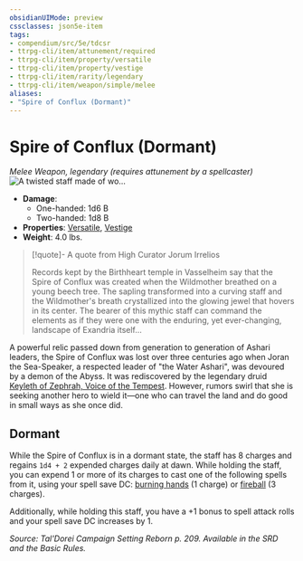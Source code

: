 ```yaml
---
obsidianUIMode: preview
cssclasses: json5e-item
tags:
- compendium/src/5e/tdcsr
- ttrpg-cli/item/attunement/required
- ttrpg-cli/item/property/versatile
- ttrpg-cli/item/property/vestige
- ttrpg-cli/item/rarity/legendary
- ttrpg-cli/item/weapon/simple/melee
aliases: 
- "Spire of Conflux (Dormant)"
---
```

# Spire of Conflux (Dormant)
*Melee Weapon, legendary (requires attunement by a spellcaster)*  
![A twisted staff made of wo...](/3-Mechanics/CLI/items/img/spireofconflux.webp#right "A twisted staff made of wood and vines shaped like a sheperd's crook with a glowing blue crystal in the center of the crook.")  

- **Damage**:
  - One-handed: 1d6 B
  - Two-handed: 1d8 B
- **Properties**: [Versatile](/3-Mechanics/CLI/rules/item-properties.md#Versatile), [Vestige](/3-Mechanics/CLI/rules/item-properties.md#Vestige)
- **Weight**: 4.0 lbs.

> [!quote]- A quote from High Curator Jorum Irrelios  
> 
> Records kept by the Birthheart temple in Vasselheim say that the Spire of Conflux was created when the Wildmother breathed on a young beech tree. The sapling transformed into a curving staff and the Wildmother's breath crystallized into the glowing jewel that hovers in its center. The bearer of this mythic staff can command the elements as if they were one with the enduring, yet ever-changing, landscape of Exandria itself...

A powerful relic passed down from generation to generation of Ashari leaders, the Spire of Conflux was lost over three centuries ago when Joran the Sea-Speaker, a respected leader of "the Water Ashari", was devoured by a demon of the Abyss. It was rediscovered by the legendary druid [Keyleth of Zephrah, Voice of the Tempest](/3-Mechanics/CLI/bestiary/npc/keyleth-voice-of-the-tempest-tdcsr.md). However, rumors swirl that she is seeking another hero to wield it—one who can travel the land and do good in small ways as she once did.

## Dormant

While the Spire of Conflux is in a dormant state, the staff has 8 charges and regains `1d4 + 2` expended charges daily at dawn. While holding the staff, you can expend 1 or more of its charges to cast one of the following spells from it, using your spell save DC: [burning hands](/3-Mechanics/CLI/spells/burning-hands.md) (1 charge) or [fireball](/3-Mechanics/CLI/spells/fireball.md) (3 charges).

Additionally, while holding this staff, you have a +1 bonus to spell attack rolls and your spell save DC increases by 1.

*Source: Tal'Dorei Campaign Setting Reborn p. 209. Available in the SRD and the Basic Rules.*